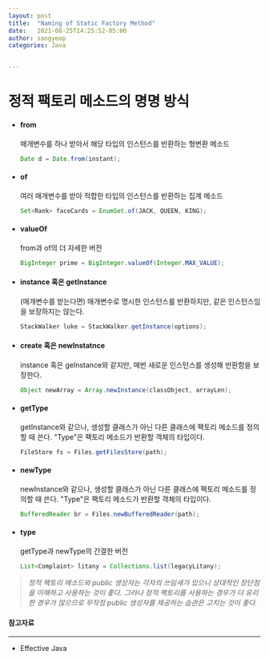 ```yaml
---
layout: post
title:  "Naming of Static Factory Method"
date:   2021-08-25T14:25:52-05:00
author: sangyeop
categories: Java


---
```




# 정적 팩토리 메소드의 명명 방식

- #### from

  매개변수를 하나 받아서 해당 타입의 인스턴스를 반환하는 형변환 메소드

  ```java
  Date d = Date.from(instant);
  ```

- #### of

  여러 매개변수를 받아 적합한 타입의 인스턴스를 반환하는 집계 메소드

  ```java
  Set<Rank> faceCards = EnumSet.of(JACK, QUEEN, KING);
  ```

- #### valueOf

  from과 of의 더 자세한 버전

  ```java
  BigInteger prime = BigInteger.valueOf(Integer.MAX_VALUE);
  ```

- #### instance 혹은 getInstance

  (매개변수를 받는다면) 매개변수로 명시한 인스턴스를 반환하지만, 같은 인스턴스임을 보장하지는 않는다.

  ```java
  StackWalker luke = StackWalker.getInstance(options);
  ```

- #### create 혹은 newInstatnce

  instance 혹은 geInstance와 같지만, 매번 새로운 인스턴스를 생성해 반환함을 보장한다.

  ```java
  Object newArray = Array.newInstance(classObject, arrayLen);
  ```

- #### getType

  getInstance와 같으나, 생성할 클래스가 아닌 다른 클래스에 팩토리 메소드를 정의할 때 쓴다. "Type"은 팩토리 메소드가 반환할 객체의 타입이다.

  ```java
  FileStore fs = Files.getFilesStore(path);
  ```

- #### newType

  newInstance와 같으나, 생성할 클래스가 아닌 다른 클래스에 팩토리 메소드를 정의할 때 쓴다. "Type"은 팩토리 메소드가 반환할 객체의 타입이다.

  ```java
  BufferedReader br = Files.newBufferedReader(path);
  ```

- #### type

  getType과 newType의 간결한 버전

  ```java
  List<Complaint> litany = Collections.list(legacyLitany);
  ```

  

> *정적 팩토리 메소드와 public 생성자는 각자의 쓰임새가 있으니 상대적인 장단점을 이해하고 사용하는 것이 좋다. 그러나 정적 팩토리를 사용하는 경우가 더 유리한 경우가 많으므로 무작정 public 생성자를 제공하는 습관은 고치는 것이 좋다.*



#### 참고자료

------

- Effective Java

